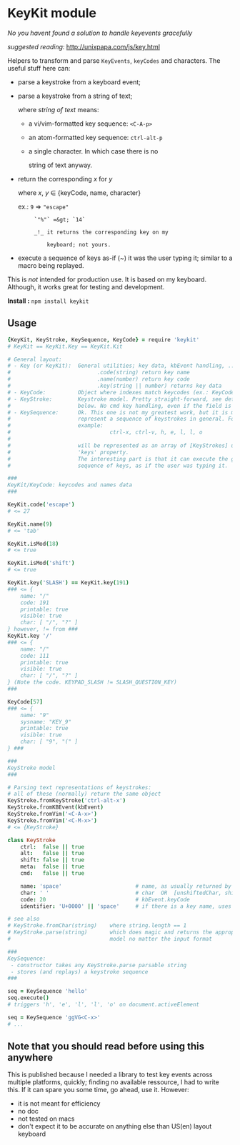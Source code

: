 
# KeyKit module

  *No you havent found a solution to handle keyevents gracefully*

  *suggested reading:* http://unixpapa.com/js/key.html

Helpers to transform and parse `KeyEvents`, `keyCodes` and characters.
The useful stuff here can: 

 - parse a keystroke from a keyboard event;

 - parse a keystroke from a string of text; 

   where *string of text* means:

    - a vi/vim-formatted key sequence: `<C-A-p>`

    - an atom-formatted key sequence: `ctrl-alt-p`

    - a single character. In which case there is no 

      string of text anyway.

 - return the corresponding _x_ for _y_

      where    _x_, _y_ ∈ {keyCode, name, character} 

      ex.:  `9`   =&gt; `"escape"`

            `"%"` =&gt; `14`

            _!_ it returns the corresponding key on my

                keyboard; not yours. 

 - execute a sequence of keys as-if (~) it was the user 
   typing it; similar to a macro being replayed. 

This is *not* intended for production use. It is based on my keyboard.
Although, it works great for testing and development.

**Install :** ` npm install keykit `

## Usage
```coffeescript
{KeyKit, KeyStroke, KeySequence, KeyCode} = require 'keykit'
# KeyKit == KeyKit.Key == KeyKit.Kit

# General layout:
# - Key (or KeyKit):  General utilities; key data, kbEvent handling, ...
#                           .code(string) return key name
#                           .name(number) return key code
#                           .key(string || number) returns key data
# - KeyCode:          Object where indexes match keycodes (ex.: KeyCode[27] is Escape)
# - KeyStroke:        Keystroke model. Pretty straight-forward, see definition
#                     below. No cmd key handling, even if the field is present.
# - KeySequence:      Ok. This one is not my greatest work, but it is meant to
#                     represent a sequence of keystrokes in general. For
#                     example:
#                               ctrl-x, ctrl-v, h, e, l, l, o
#
#                     will be represented as an array of [KeyStrokes] under the
#                     'keys' property. 
#                     The interesting part is that it can execute the given
#                     sequence of keys, as if the user was typing it.

###
KeyKit/KeyCode: keycodes and names data
###

KeyKit.code('escape')
# <= 27

KeyKit.name(9)
# <= 'tab'

KeyKit.isMod(18)
# <= true

KeyKit.isMod('shift')
# <= true

KeyKit.key('SLASH') == KeyKit.key(191)
### <= {
    name: "/"
    code: 191
    printable: true
    visible: true
    char: [ "/", "?" ]
} however, != from ###
KeyKit.key '/'
### <= {
    name: "/"
    code: 111
    printable: true
    visible: true
    char: [ "/", "?" ]
} (Note the code. KEYPAD_SLASH != SLASH_QUESTION_KEY)
### 

KeyCode[57]
### <= {
    name: "9"
    sysname: "KEY_9"
    printable: true
    visible: true
    char: [ "9", "(" ]
} ###

###
KeyStroke model
###

# Parsing text representations of keystrokes:
# all of these (normally) return the same object
KeyStroke.fromKeyStroke('ctrl-alt-x')
KeyStroke.fromKBEvent(kbEvent)
KeyStroke.fromVim('<C-A-x>')
KeyStroke.fromVim('<C-M-x>')
# <= {KeyStroke}

class KeyStroke
    ctrl:  false || true
    alt:   false || true
    shift: false || true
    meta:  false || true
    cmd:   false || true

    name: 'space'                       # name, as usually returned by kbEvents
    char: ' '                           # char  OR  [unshiftedChar, shiftedChar]
    code: 20                            # kbEvent.keyCode
    identifier: 'U+0000' || 'space'     # if there is a key name, uses it.

# see also
# KeyStroke.fromChar(string)    where string.length == 1
# KeyStroke.parse(string)       which does magic and returns the appropriate
#                               model no matter the input format

###
KeySequence: 
 - constructor takes any KeyStroke.parse parsable string 
 - stores (and replays) a keystroke sequence
###

seq = KeySequence 'hello'
seq.execute()
# triggers 'h', 'e', 'l', 'l', 'o' on document.activeElement

seq = KeySequence 'ggVG<C-x>'
# ...

```

## Note that you should read before using this anywhere

This is published because I needed a library to test key events across
multiple platforms, quickly; finding no available ressource, I had to write
this. If it can spare you some time, go ahead, use it.
However: 
 - it is not meant for efficiency 
 - no doc
 - not tested on macs
 - don't expect it to be accurate on anything else than US(en) layout keyboard

